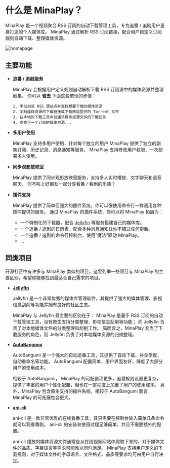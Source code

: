 <script setup>
import {useData} from 'vitepress';
const data = useData();
</script>

# 什么是 MinaPlay？

MinaPlay 是一个视频聚合 RSS 订阅的自动下载管理工具，专为追番 / 追剧用户量身打造的个人媒体库。
MinaPlay 通过解析 RSS 订阅链接，配合用户自定义订阅规则自动下载、整理媒体资源。

<img :src="data.isDark.value ? '../assets/homepage-dark.png' : '../assets/homepage.png'" alt="homepage">

## 主要功能

- **追番 / 追剧服务**

  MinaPlay 会根据用户定义规则自动解析下载 RSS 订阅源中的媒体资源并整理剧集。
  你可以 **省去** 下面这些繁琐的步骤：

      1. 手动浏览 RSS 源站点并查找想要下载的媒体资源
      2. 复制媒体资源的下载链接或下载网站提供的 Torrent 文件
      3. 在本地的下载工具中创建该媒体资源文件的下载任务
      4. 查找下一个订阅的媒体资源...

- **多用户使用**

  MinaPlay 支持多用户使用，针对每个独立的用户 MinaPlay 提供了独立的剧集订阅、历史记录、消息通知等服务。
  MinaPlay 支持修改用户权限，一次部署多人使用。

- **同步观影放映室**

  MinaPlay 提供了同步观影放映室服务，支持多人实时播放、文字聊天和语音聊天。
  何不叫上好朋友一起分享看番 / 看剧的乐趣？

- **插件支持**

  MinaPlay 提供了简单但强大的插件系统，你可以像使用命令行一样调用各种插件提供的服务。
  通过 MinaPlay 的插件系统，你可以将 MinaPlay 拓展为：

  - 一个特制化的下载器，配合 [Jellyfin](https://jellyfin.org/) 等服务搭建自己的媒体库。
  - 一个追番 / 追剧的日历表，配合多种消息通知让你不错过任何更新。
  - 一个追番 / 追剧的命令行控制台，使用“魔法”驱动 MinaPlay。
  - ...

## 同类项目

开源社区中有许多与 MinaPlay 类似的项目，这里列举一些项目与 MinaPlay 的主要区别，希望你能够找到最适合自己需求的项目。

- **[Jellyfin](https://github.com/jellyfin/jellyfin)**

  Jellyfin 是一个非常优秀的媒体库管理软件，其提供了强大的媒体管理、影视信息刮削等功能并拥有良好的社区生态。

  MinaPlay 与 Jellyfin 最主要的区别在于：
  MinaPlay 是基于 RSS 订阅的自动下载管理工具，没有原生支持分类整理、影视信息刮削等功能；
  而 Jellyfin 负责了对本地媒体文件的分类整理和刮削工作。
  简而言之，MinaPlay 充当了下载服务的角色，而 Jellyfin 负责了对本地媒体资源的归纳整理。

- **[AutoBangumi](https://github.com/EstrellaXD/Auto_Bangumi)**

  AutoBangumi 是一个强大的自动追番工具，其提供了自动下载、补全季度、自动重命名等功能。
  AutoBangumi 配置简单，用户界面友好，降低了大部分用户的使用成本。

  相较于 AutoBangumi， MinaPlay 的可配置项更多，追番规则设置更复杂，提供了丰富的用户个性化配置，但也在一定程度上加重了用户的使用成本。
  另外，MinaPlay 包含原生支持的插件系统，相较于 AutoBangumi 而言 MinaPlay 的可拓展性会更大。

- **[ani-cli](https://github.com/pystardust/ani-cli)**

  ani-cli 是一款非常优雅的在线看番工具，其只需要在控制台输入简单几条命令就可以观看番剧。
  ani-cli 的安装和使用过程足够简单，并且不需要额外的配置。

  ani-cli 播放的媒体资源文件通常是从在线视频网站中爬取下来的，对于媒体文件的品质、字幕语言等需求可能难以同时满足。
  MinaPlay 支持用户定义的下载规则，对于媒体文件的字母语言、文件格式、品质等要求均可由用户自行决定。
